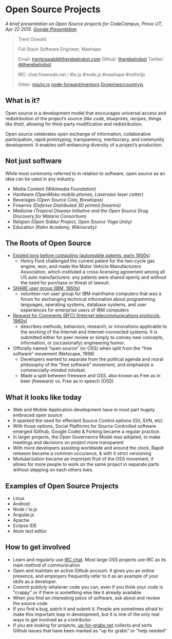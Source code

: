 # Open Source Projects

*A brief presentation on Open Source projects for CodeCampus, Provo UT, Apr 22 2015. [Google Presentation](https://docs.google.com/presentation/d/1qxDz31bEuPBF37l2Twlr5LSRKefkQk4UvOtGUvinWpY/edit#slide=id.g76dcc271e_0_51)*

> Trent Oswald
>
> Full Stack Software Engineer, Mashape
>
> Email: trentoswald@therebelrobot.com
> Github: [therebelrobot](http://github.com/therebelrobot)
> Twitter: [@therebelrobot](http://twitter.com/therebelrobot)
>
> IRC: chat.freenode.net / #io.js #node.js #mashape #mithriljs
>
> Gitter: [iojs/io.js](https://gitter.im/iojs/io.js) [node-forward/mentors](https://gitter.im/node-forward/mentors) [Growmies/countryjs](https://gitter.im/Growmies/countryjs)

## What is it?

Open source is a development model that encourages universal access and redistribution of the project’s source *(like code, blueprints, recipes, things like that)*, allowing for third-party modification and redistribution.

Open source celebrates open exchange of information, collaborative participation, rapid prototyping, transparency, meritocracy, and community development. It enables self-enhancing diversity of a project’s production.

## Not just software

While most commonly referred to in relation to software, open source as an idea can be used in any industry.

* Media Content *(Wikimedia Foundation)*
* Hardware *(OpenMoko mobile phones, Lasersaur laser cutter)*
* Beverages *(Open Source Cola, Brewtopia)*
* Firearms *(Defense Distributed 3D printed firearms)*
* Medicine *(Tropical Disease Initiative and the Open Source Drug Discovery for Malaria Consortium)*
* Religion *(Open Siddur Project, Open Source Yoga Unity)*
* Education *(Kahn Academy, Wikiversity)*

## The Roots of Open Source

* [Existed long before computing (automobile patents, early 1900s)](http://en.wikipedia.org/wiki/Open_source#The_sharing_of_technological_information_before_the_internet)
  * Henry Ford challenged the current patent for the two-cycle gas engine, won, and made the Motor Vehicle Manufacturers Association, which instituted a cross-licensing agreement among all US auto manufacturers: any patents were shared openly and without the need for purchase or threat of lawsuit.
* [SHARE user group (IBM, 1950s)](http://en.wikipedia.org/wiki/SHARE_(computing))
  * volunteer-run user group for IBM mainframe computers that was a forum for exchanging technical information about programming languages, operating systems, database systems, and user experiences for enterprise users of IBM computers 
* [Request for Comments (RFC) (Internet telecommunications protocols, 1960s)](http://en.wikipedia.org/wiki/Request_for_Comments)
  * describes methods, behaviors, research, or innovations applicable to the working of the Internet and Internet-connected systems. It is submitted either for peer review or simply to convey new concepts, information, or (occasionally) engineering humor. 
* Officially named “open source” (or OSS) when split from the “free software” movement (Netscape, 1998) 
  * Developers wanted to separate from the political agenda and moral philosophy of the "free software" movement, and emphasize a commercially-minded mindset.
  * Made a split between freeware and OSS, also known as Free as in beer (freeware) vs. Free as in speech (OSS)

## What it looks like today

* Web and Mobile Application development have in most part hugely embraced open source
* It sparked the need for effecient Source Control options (Git, SVN, etc)
* With those options, Social Platforms for Source Controlled software emerged (Github, Google Code) & Forking became a regular practice.
* In larger projects, the Open Governance Model was adopted, to make meetings and decisions on project more transparent
* With more developers assisting worldwide and around the clock, Rapid releases became a common occurance, & with it strict versioning
* Modularization became an important fruit of the OSS movement, it allows for more people to work on the same project in separate parts without stepping on each others toes.

## Examples of Open Source Projects

* Linux
* Android
* Node / io.js
* Angular.js
* Apache
* Eclipse IDE
* Atom text editor

## How to get involved

* Learn and regularly use [IRC chat](http://www.ircbeginner.com/). Most large OSS projects use IRC as its main method of communication
* Open and maintain an active Github account. It gives you an online presence, and employers frequently refer to it as an axample of your skills as a developer.
* Commit publicly whatever code you can, even if you think your code is "crappy" or if there is something else like it already available
* When you find an interesting piece of software, ask about and review the source code
* If you find a bug, patch it and submit it. People are sometimes afraid to make this important leap in development, but it is one of the only real ways to get involved as a contributor
* If you are looking for projects, [up-for-grabs.net](http://up-for-grabs.net) collects and sorts Github issues that have been marked as "up for grabs" or "help needed"
